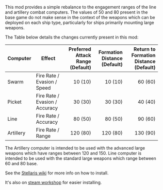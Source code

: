 This mod provides a simple rebalance to the engagement ranges of the line and artillery combat computers. The values of 50 and 80 present in the base game do not make sense in the context of the weapons which can be deployed on each ship type, particularly for ships primarily mounting large weapons. 

The Table below details the changes currently present in this mod:

| Computer  | Effect | Preferred Attack Range (Default) | Formation Distance (Default) | Return to Formation Distance (Default) |
|-----------|--------|---------------------------------:|-----------------------------:|---------------------------------------:|
| Swarm     | Fire Rate / Evasion / Speed | 10 (10) | 10 (10) | 60 (60) |
| Picket    | Fire Rate / Evasion / Accuracy | 30 (30) | 30 (30) | 40 (40) |
| Line      | Fire Rate / Accuracy | 80 (50) | 80 (50) | 90 (60) |
| Artillery | Fire Rate / Range | 120 (80) | 120 (80) | 130 (90) |

The Artillery computer is intended to be used with the advanced large weapons which have ranges between 120 and 150. Line computer is intended to be used with the standard large weapons which range between 60 and 80 base.

See the [Stellaris wiki](http://www.stellariswiki.com/Modding) for more info on how to install.

It's also on [steam workshop](https://steamcommunity.com/sharedfiles/filedetails/?id=1194087507) for easier installing.
